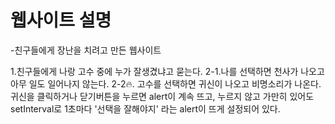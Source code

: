 # 웹사이트 설명
-친구들에게 장난을 치려고 만든 웹사이트

1.친구들에게 나랑 고수 중에 누가 잘생겼냐고 묻는다.
2-1.나를 선택하면 천사가 나오고 아무 일도 일어나지 않는다.
2-2🔥. 고수를 선택하면 귀신이 나오고 비명소리가 나온다. 귀신을 클릭하거나 닫기버튼을 누르면 alert이 계속 뜨고,
       누르지 않고 가만히 있어도 setInterval로 1초마다 '선택을 잘해야지' 라는 alert이 뜨게 설정되어 있다.

